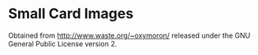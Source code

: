 Small Card Images
=================

Obtained from http://www.waste.org/~oxymoron/ released under the GNU General
Public License version 2.

